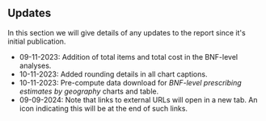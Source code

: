 ## Updates

In this section we will give details of any updates to the report since it's initial publication.

  *	09-11-2023: Addition of total items and total cost in the BNF-level analyses.
  * 10-11-2023: Added rounding details in all chart captions.
  * 10-11-2023: Pre-compute data download for _BNF-level prescribing estimates by geography_ charts and table.
  * 09-09-2024: Note that links to external URLs will open in a new tab. An icon indicating this will be at the end of such links.
